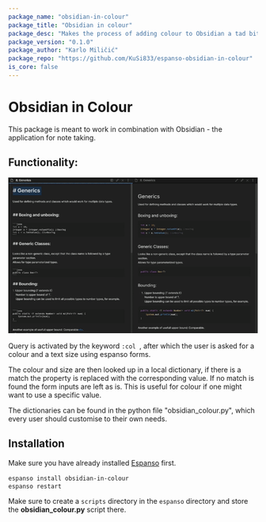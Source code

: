 ```yaml
---
package_name: "obsidian-in-colour"
package_title: "Obsidian in colour"
package_desc: "Makes the process of adding colour to Obsidian a tad bit easier."
package_version: "0.1.0"
package_author: "Karlo Miličić"
package_repo: "https://github.com/KuSi833/espanso-obsidian-in-colour"
is_core: false
---
```

# Obsidian in Colour

This package is meant to work in combination with Obsidian - the application for note taking.

## Functionality:

![demo](https://github.com/KuSi833/espanso-obsidian-in-colour/raw/master/oic_demo.gif)

Query is activated by the keyword `:col `, after which the user is asked for a colour and a text size using espanso forms.

The colour and size are then looked up in a local dictionary, if there is a match the property is replaced with the corresponding value. If no match is found the form inputs are left as is. 
This is useful for colour if one might want to use a specific value.

The dictionaries can be found in the python file "obsidian_colour.py", which every user should customise to their own needs.

## Installation
Make sure you have already installed [Espanso](https://espanso.org/install/) first.
```
espanso install obsidian-in-colour
espanso restart
```
Make sure to create a `scripts` directory in the `espanso` directory and store the **obsidian_colour.py** script there.
